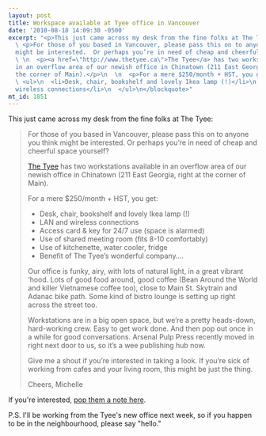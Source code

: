 ```yaml
---
layout: post
title: Workspace available at Tyee office in Vancouver
date: '2010-08-18 14:09:30 -0500'
excerpt: "<p>This just came across my desk from the fine folks at The Tyee:</p>\n\n<blockquote>\n
  \ <p>For those of you based in Vancouver, please pass this on to anyone you think
  might be interested.  Or perhaps you’re in need of cheap and cheerful space yourself?</p>\n
  \ \n  <p><a href=\"http://www.thetyee.ca\">The Tyee</a> has two workstations available
  in an overflow area of our newish office in Chinatown (211 East Georgia, right at
  the corner of Main).</p>\n  \n  <p>For a mere $250/month + HST, you get:</p>\n  \n
  \ <ul>\n  <li>Desk, chair, bookshelf and lovely Ikea lamp (!)</li>\n  <li>LAN and
  wireless connections</li>\n  </ul>\n</blockquote>"
mt_id: 1851
---
```

<p>This just came across my desk from the fine folks at The Tyee:</p>

<blockquote>
  <p>For those of you based in Vancouver, please pass this on to anyone you think might be interested.  Or perhaps you’re in need of cheap and cheerful space yourself?</p>
  
  <p><a href="http://www.thetyee.ca">The Tyee</a> has two workstations available in an overflow area of our newish office in Chinatown (211 East Georgia, right at the corner of Main).</p>
  
  <p>For a mere $250/month + HST, you get:</p>
  
  <ul>
  <li>Desk, chair, bookshelf and lovely Ikea lamp (!)</li>
  <li>LAN and wireless connections</li>
  <li>Access card &amp; key for 24/7 use (space is alarmed)</li>
  <li>Use of shared meeting room (fits 8-10 comfortably)</li>
  <li>Use of kitchenette, water cooler, fridge</li>
  <li>Benefit of The Tyee’s wonderful company….</li>
  </ul>
  
  <p>Our office is funky, airy, with lots of natural light, in a great vibrant ‘hood.  Lots of good food around, good coffee (Bean Around the World and killer Vietnamese coffee too), close to Main St. Skytrain and Adanac bike path.  Some kind of bistro lounge is setting up right across the street too. </p>
  
  <p>Workstations are in a big open space, but we’re a pretty heads-down, hard-working crew.  Easy to get work done.  And then pop out once in a while for good conversations.  Arsenal Pulp Press recently moved in right next door to us, so it’s a wee publishing hub now.</p>
  
  <p>Give me a shout if you’re interested in taking a look.   If you’re sick of working from cafes and your living room, this might be just the thing.</p>
  
  <p>Cheers,
  Michelle</p>
</blockquote>

<p>If you're interested, <a href="http://thetyee.ca/About/Contact/">pop them a note here</a>.</p>

<p>P.S. I'll be working from the Tyee's new office next week, so if you happen to be in the neighbourhood, please say "hello."</p>
